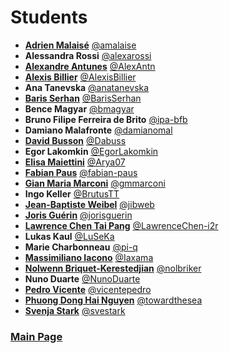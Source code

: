 # Students

- [**Adrien Malaisé**](./students-introduction/amalaise.pdf) [@amalaise](https://github.com/amalaise)
- **Alessandra Rossi** [@alexarossi](https://github.com/alexarossi)
- [**Alexandre Antunes**](./students-introduction/AlexAntn.pdf) [@AlexAntn](https://github.com/AlexAntn)
- [**Alexis Billier**](./students-introduction/AlexisBillier.pdf) [@AlexisBillier](https://github.com/AlexisBillier)
- **Ana Tanevska** [@anatanevska](https://github.com/anatanevska)
- [**Baris Serhan**](./students-introduction/BarisSerhan.pdf) [@BarisSerhan](https://github.com/BarisSerhan)
- **Bence Magyar** [@bmagyar](https://github.com/bmagyar)
- **Bruno Filipe Ferreira de Brito** [@ipa-bfb](https://github.com/ipa-bfb)
- **Damiano Malafronte** [@damianomal](https://github.com/damianomal)
- [**David Busson**](./students-introduction/Dabuss.pdf) [@Dabuss](https://github.com/Dabuss)
- **Egor Lakomkin** [@EgorLakomkin](https://github.com/EgorLakomkin)
- [**Elisa Maiettini**](./students-introduction/Arya07.pdf) [@Arya07](https://github.com/Arya07)
- [**Fabian Paus**](./students-introduction/fabian-paus.pdf) [@fabian-paus](https://github.com/fabian-paus)
- [**Gian Maria Marconi**](./students-introduction/gmmarconi.pdf) [@gmmarconi](https://github.com/gmmarconi)
- **Ingo Keller** [@BrutusTT](https://github.com/BrutusTT)
- [**Jean-Baptiste Weibel**](./students-introduction/jibweb.pdf) [@jibweb](https://github.com/jibweb)
- [**Joris Guérin**](./students-introduction/jorisguerin.pdf) [@jorisguerin](https://github.com/jorisguerin)
- [**Lawrence Chen Tai Pang**](./students-introduction/LawrenceChen-i2r.pdf) [@LawrenceChen-i2r](https://github.com/LawrenceChen-i2r)
- **Lukas Kaul** [@LuSeKa](https://github.com/LuSeKa)
- **Marie Charbonneau** [@pi-q](https://github.com/pi-q)
- [**Massimiliano Iacono**](./students-introduction/Iaxama.pdf) [@Iaxama](https://github.com/Iaxama)
- [**Nolwenn Briquet-Kerestedjian**](./students-introduction/nolbriker.pdf) [@nolbriker](https://github.com/nolbriker)
- **Nuno Duarte** [@NunoDuarte](https://github.com/NunoDuarte)
- [**Pedro Vicente**](./students-introduction/vicentepedro.pdf) [@vicentepedro](https://github.com/vicentepedro)
- [**Phuong Dong Hai Nguyen**](./students-introduction/towardthesea.pdf) [@towardthesea](https://github.com/towardthesea)
- [**Svenja Stark**](./students-introduction/svestark.pdf) [@svestark](https://github.com/svestark)

### [Main Page](./README.md)
